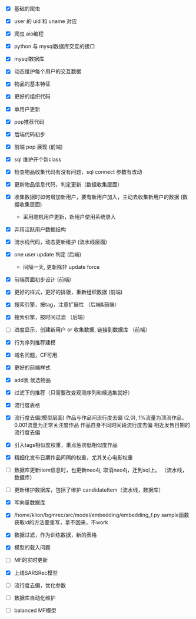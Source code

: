 - [x] 基础的爬虫
- [x] user 的 uid 和 uname 对应
- [x] 爬虫 aio编程
- [x] python 与 mysql数据库交互的接口
- [x] mysql数据库
- [x] 动态维护每个用户的交互数据
- [x] 物品的基本特征
- [x] 更好的组织代码
- [x] 单用户更新
- [x] pop推荐代码
- [x] 后端代码初步
- [x] 前端 pop 展现 (前端)

- [x] sql 维护开个新class
- [x] 检查物品收集代码有没有问题，sql connect 参数有改动

- [x] 更新物品信息代码，判定更新（数据收集层面）

- [x] 收集数据时如何增加新用户，要有新用户加入，主动去收集新用户的数据 (数据收集层面)
    * 采用随机用户更新，新用户使用系统录入

- [x] 弃用活跃用户数据结构
<!-- - [ ] 把用户查询参数，也做成一张表，供流水线调用决定谁是活跃用户 -->
- [x] 流水线代码，动态更新维护 (流水线层面)
- [x] one user update 判定 (后端)
    * 间隔一天, 更新除非 update force

- [x] 前端页面初步设计 (前端)
- [x] 更好的样式，更好的排版，重新组织数据 (前端)

- [x] 搜索引擎，按tag，注意扩展性 （后端&前端）
- [x] 搜索引擎，按时间过滤 （后端）
<!-- - [ ] 关键词近似搜索，按时间过滤 （后端） -->
- [ ] 进度显示，创建新用户 or 收集数据, 链接到数据库 （前端）

- [x] 行为序列推荐建模
- [x] 域名问题，CF可用.
- [x] 更好的前端样式

- [x] add表 候选物品

 
- [x] 过滤下的推荐（只需要改变观测序列和候选集就好）
- [x] 流行度表格
- [x] 流行度去偏(模型层面)
    作品与作品间流行度去偏 (2,0), 1%流量为顶流作品，0.001流量为正常关注度作品
    作品自身不同时间段流行度去偏
    相近发售日期的流行度去偏

- [x] 引入tags相似度权重，重点惩罚低相似度作品
- [x] 精细化发布日期作品间隔的权重，尤其关心电影权重

- [ ] 数据库更新item信息时，也更新neo4j, 取消neo4j，迁到sql上。 （流水线，数据库）
- [ ] 更新维护数据库，包括了维护 candidateItem（流水线，数据库）

<!-- - [ ] 给app增加相关页面 -->

- [x] 写向量数据库
- [x] /home/klion/bgmrec/src/model/embedding/embedding_f.py sample函数获取id的方法要重写，拿不回来，不work


- [x] 数据过滤，作为训练数据，新的表格
- [x] 模型的载入问题
- [ ] MF的实时更新

- [x] 上线SARSRec模型
- [ ] 流行度去偏，优化参数

- [ ] 数据库自动化维护
- [ ] balanced MF模型

<!-- - [ ] 物品关联图组织 （推荐模型层面） -->
<!-- - [ ] CF方法 (建模) -->
<!-- - [ ] 强化学习，行为序列模型 (建模) -->
<!-- 两点：热门，高分追踪以及特征挖掘强关联 -->




